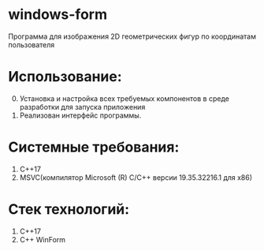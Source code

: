 # windows-form
Программа для изображения 2D геометрических фигур по координатам пользователя

# Использование:
0. Установка и настройка всех требуемых компонентов в среде разработки для запуска приложения
1. Реализован интерфейс программы.

# Системные требования:
1. C++17
2. MSVC(компилятор Microsoft (R) C/C++ версии 19.35.32216.1 для x86)

# Стек технологий:
1. C++17
2. C++ WinForm
